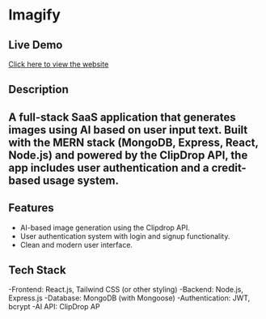 # Imagify

## Live Demo
[Click here to view the website](https://imagify-frontend-usb0.onrender.com) <!-- Replace # with the actual live demo link -->

## Description
A full-stack SaaS application that generates images using AI based on user input text. Built with the MERN stack (MongoDB, Express, React, Node.js) and powered by the ClipDrop API, the app includes user authentication and a credit-based usage system.
---

## Features
- AI-based image generation using the Clipdrop API.
- User authentication system with login and signup functionality.
- Clean and modern user interface.

## Tech Stack
-Frontend: React.js, Tailwind CSS (or other styling)
-Backend: Node.js, Express.js
-Database: MongoDB (with Mongoose)
-Authentication: JWT, bcrypt
-AI API: ClipDrop AP
